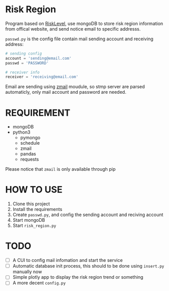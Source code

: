 # Risk Region

Program based on [RiskLevel](https://github.com/KaikePing/RiskLevel), use mongoDB to store risk region information from offical website, and send notice email to specific addresss.

`passwd.py` is the config file contain mail sending account and receiving address:

```python
# sending config
account = 'sending@email.com'
passwd = 'PASSWORD'

# receiver info
receiver = 'receiving@email.com'
```

Email are sending using [zmail](https://github.com/zhangyunhao116/zmail) moudule, so stmp server are parsed automaticly, only mail account and password are needed.

# REQUIREMENT

- mongoDB
- python3
    + pymongo
    + schedule
    + zmail
    + pandas
    + requests

Please notice that `zmail` is only available through pip

# HOW TO USE

1. Clone this project
2. Install the requirements
3. Create `passwd.py`, and config the sending account and reciving account
4. Start mongoDB
5. Start `risk_region.py`

# TODO

- [ ] A CUI to config mail infomation and start the service
- [ ] Automatic database init process, this should to be done using `insert.py` manually now
- [ ] Simple plotly app to display the risk region trend or something
- [ ] A more decent `config.py`